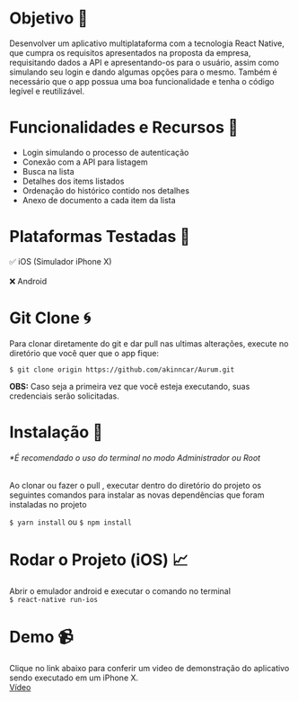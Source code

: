 # Objetivo :dart:

Desenvolver um aplicativo multiplataforma com a tecnologia React Native, que cumpra os requisitos apresentados na proposta
da empresa, requisitando dados a API e apresentando-os para o usuário, assim como simulando seu login e dando algumas opções
para o mesmo. Também é necessário que o app possua uma boa funcionalidade e tenha o código legível e reutilizável.

# Funcionalidades e Recursos :hammer:

<ul>
  <li>Login simulando o processo de autenticação</li>
  <li>Conexão com a API para listagem</li>
  <li>Busca na lista</li>
  <li>Detalhes dos items listados</li>
  <li>Ordenação do histórico contido nos detalhes</li>
  <li>Anexo de documento a cada item da lista</li>
</ul>

# Plataformas Testadas :iphone:

:white_check_mark: iOS (Simulador iPhone X) <br />
<br />
:x: Android

# Git Clone :cyclone:

Para clonar diretamente do git e dar pull nas ultimas alterações, execute no diretório que você quer que o app fique:  <br />

```$ git clone origin https://github.com/akinncar/Aurum.git``` <br />

<b>OBS:</b> Caso seja a primeira vez que você esteja executando, suas credenciais serão solicitadas.

# Instalação :syringe:
<h6>*É recomendado o uso do terminal no modo Administrador ou Root</h6>

Ao clonar ou fazer o pull , executar dentro do diretório do projeto os seguintes comandos para instalar as novas dependências que foram instaladas no projeto  <br />

```$ yarn install```
ou
```$ npm install```

# Rodar o Projeto (iOS) :chart_with_upwards_trend:

Abrir o emulador android e executar o comando  no terminal  <br />
```$ react-native run-ios```

# Demo :video_camera:

Clique no link abaixo para conferir um video de demonstração do aplicativo sendo executado em um iPhone X.<br />
[Vídeo](https://streamable.com/oxton)
